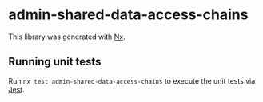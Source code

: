 # admin-shared-data-access-chains

This library was generated with [Nx](https://nx.dev).

## Running unit tests

Run `nx test admin-shared-data-access-chains` to execute the unit tests via [Jest](https://jestjs.io).
